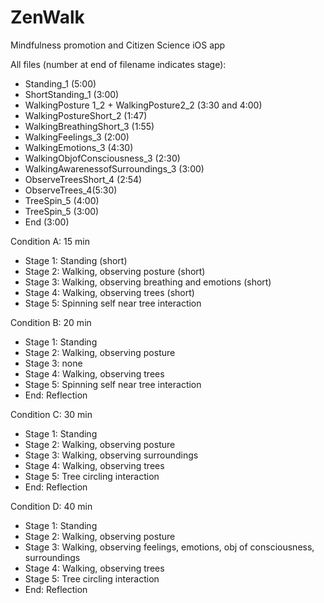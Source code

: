 # ZenWalk
Mindfulness promotion and Citizen Science iOS app

All files (number at end of filename indicates stage):
* Standing_1 (5:00)
* ShortStanding_1 (3:00)
* WalkingPosture 1_2 + WalkingPosture2_2 (3:30 and 4:00)
* WalkingPostureShort_2 (1:47)
* WalkingBreathingShort_3 (1:55)
* WalkingFeelings_3 (2:00)
* WalkingEmotions_3 (4:30)
* WalkingObjofConsciousness_3 (2:30)
* WalkingAwarenessofSurroundings_3 (3:00)
* ObserveTreesShort_4 (2:54)
* ObserveTrees_4(5:30)
* TreeSpin_5 (4:00)
* TreeSpin_5 (3:00)
* End (3:00)

Condition A: 15 min
* Stage 1: Standing (short)
* Stage 2: Walking, observing posture (short)
* Stage 3: Walking, observing breathing and emotions (short)
* Stage 4: Walking, observing trees (short)
* Stage 5: Spinning self near tree interaction

Condition B: 20 min
* Stage 1: Standing
* Stage 2: Walking, observing posture
* Stage 3: none
* Stage 4: Walking, observing trees
* Stage 5: Spinning self near tree interaction
* End: Reflection

Condition C: 30 min
* Stage 1: Standing
* Stage 2: Walking, observing posture
* Stage 3: Walking, observing surroundings
* Stage 4: Walking, observing trees
* Stage 5: Tree circling interaction
* End: Reflection

Condition D: 40 min
* Stage 1: Standing
* Stage 2: Walking, observing posture
* Stage 3: Walking, observing feelings, emotions, obj of consciousness, surroundings
* Stage 4: Walking, observing trees
* Stage 5: Tree circling interaction
* End: Reflection
